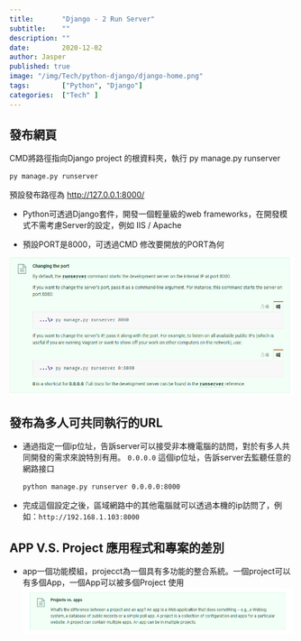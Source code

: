 ```yaml
---
title:       "Django - 2 Run Server"
subtitle:    ""
description: ""
date:        2020-12-02
author: Jasper
published: true
image: "/img/Tech/python-django/django-home.png"
tags:        ["Python", "Django"]
categories:  ["Tech" ]
---
```


## 發布網頁
CMD將路徑指向Django project 的根資料夾，執行 py manage.py runserver 

```sh
py manage.py runserver
```

預設發布路徑為 http://127.0.0.1:8000/

- Python可透過Django套件，開發一個輕量級的web frameworks，在開發模式不需考慮Server的設定，例如 IIS / Apache 

- 預設PORT是8000，可透過CMD 修改要開放的PORT為何

![](/img/Tech/python-django/port-change.png) 

## 發布為多人可共同執行的URL 
- 通過指定一個ip位址，告訴server可以接受非本機電腦的訪問，對於有多人共同開發的需求來說特別有用。
`0.0.0.0` 這個ip位址，告訴server去監聽任意的網路接口

    ```sh
    python manage.py runserver 0.0.0.0:8000
    ```
- 完成這個設定之後，區域網路中的其他電腦就可以透過本機的ip訪問了，例如：`http://192.168.1.103:8000`

## APP V.S. Project 應用程式和專案的差別

- app一個功能模組，projecct為一個具有多功能的整合系統。一個project可以有多個App，一個App可以被多個Project 使用 
![](/img/Tech/python-django/app-vs-project.png) 



